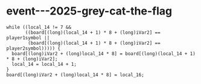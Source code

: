 # event---2025-grey-cat-the-flag

    while ((local_14 != 7 &&
           ((board[(long)(local_14 + 1) * 8 + (long)iVar2] == player1symbol ||
            (board[(long)(local_14 + 1) * 8 + (long)iVar2] == player2symbol))))) {
      board[(long)iVar2 + (long)local_14 * 8] = board[(long)(local_14 + 1) * 8 + (long)iVar2];
      local_14 = local_14 + 1;
    }
    board[(long)iVar2 + (long)local_14 * 8] = local_16;